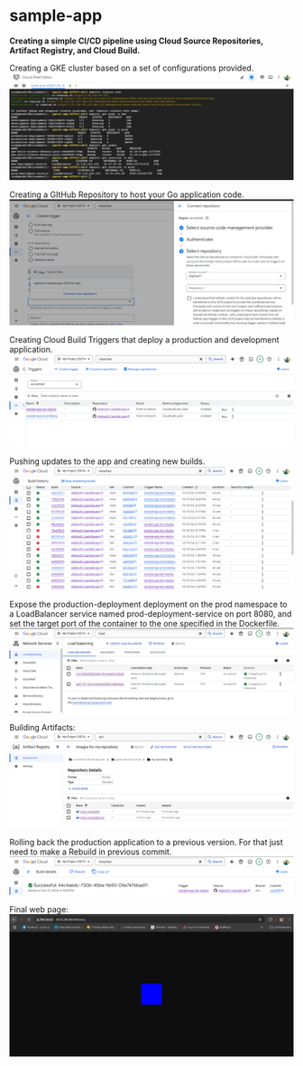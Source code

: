 # sample-app
**Creating a simple CI/CD pipeline using Cloud Source Repositories, Artifact Registry, and Cloud Build.**

Creating a GKE cluster based on a set of configurations provided.
![Alt text](images/pods.png)

Creating a GItHub Repository to host your Go application code.
![Alt text](images/GitHubConnect.png)

Creating Cloud Build Triggers that deploy a production and development application.
![Alt text](images/triggers.png)

Pushing updates to the app and creating new builds.
![Alt text](images/build-history.png)

Expose the production-deployment deployment on the prod namespace to a LoadBalancer service named prod-deployment-service on port 8080, and set the target port of the container to the one specified in the Dockerfile.
![Alt text](images/LB.png)

Building Artifacts:
![Alt text](images/AR.png)

Rolling back the production application to a previous version. For that just need to make a Rebuild in previous commit.
![Alt text](images/Rebuild.png)

Final web page:
![Alt text](images/wb.png)
